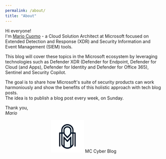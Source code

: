 ```yaml
---
permalink: /about/
title: "About"
---
```


Hi everyone! <br>
I'm [Mario Cuomo](https://mariocuomo.github.io) - a Cloud Solution Architect at Microsoft focused on Extended Detection and Response (XDR) and Security Information and Event Management (SIEM) tools.

This blog will cover these topics in the Microsoft ecosystem by leveraging technologies such as Defender XDR (Defender for Endpoint, Defender for Cloud (and Apps), Defender for Identity and Defender for Office 365), Sentinel and Security Copilot.

The goal is to share how Microsoft's suite of security products can work harmoniously and show the benefits of this holistic approach with tech blog posts.<br>
The idea is to publish a blog post every week, on Sunday.

Thank you,<br>
*Mario*

<div align="center">
  <img src="../assets/images/logo.png" width="105">
  MC Cyber Blog
</div>